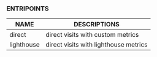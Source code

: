 ### ENTRIPOINTS

| NAME | DESCRIPTIONS |
| ------ | ------ |
| direct | direct visits with custom metrics |
| lighthouse |  direct visits with lighthouse metrics |

